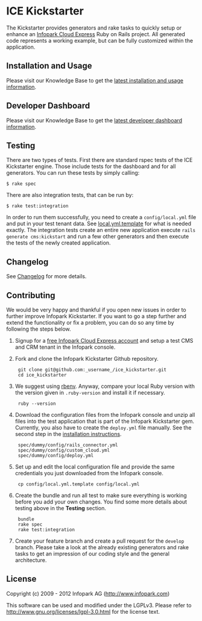 # ICE Kickstarter

The Kickstarter provides generators and rake tasks to quickly setup or enhance an [Infopark
Cloud Express](http://infopark.de/infopark-cloud-express) Ruby on Rails project. All generated code
represents a working example, but can be fully customized within the application.


## Installation and Usage

Please visit our Knowledge Base to get the
[latest installation and usage information](https://kb.infopark.de/89b37c1667cda31a/kurzanleitung-zum-gebrauch?locale=en).


## Developer Dashboard

Please visit our Knowledge Base to get the
[latest developer dashboard information](https://kb.infopark.de/638a180eaff436f6/the-developer-dashboard?locale=en).


## Testing

There are two types of tests. First there are standard rspec tests of the ICE Kickstarter engine.
Those include tests for the dashboard and for all generators. You can run these tests by simply
calling:

    $ rake spec

There are also integration tests, that can be run by:

    $ rake test:integration

In order to run them successfully, you need to create a ```config/local.yml``` file and put in your
test tenant data. See [local.yml.template](https://github.com/infopark/ice_kickstarter/blob/master/config/local.yml.template)
for what is needed exactly. The integration tests create an entire new application execute
```rails generate cms:kickstart``` and run a few other generators and then execute the tests of the
newly created application.


## Changelog

See [Changelog](https://github.com/infopark/ice_kickstarter/blob/master/CHANGELOG.md) for more
details.


## Contributing

We would be very happy and thankful if you open new issues in order to further improve Infopark
Kickstarter. If you want to go a step further and extend the functionality or fix a problem, you can
do so any time by following the steps below.

1. Signup for a [free Infopark Cloud Express account](https://www.infopark.de/) and setup a test CMS
   and CRM tenant in the Infopark console.
2. Fork and clone the Infopark Kickstarter Github repository.

        git clone git@github.com:_username_/ice_kickstarter.git
        cd ice_kickstarter

3. We suggest using [rbenv](https://github.com/sstephenson/rbenv/). Anyway, compare your local Ruby
   version with the version given in `.ruby-version` and install it if necessary.

        ruby --version

3. Download the configuration files from the Infopark console and unzip all files into the test
   application that is part of the Infopark Kickstarter gem. Currently, you also have to create the
   `deploy.yml` file manually. See the second step in the
   [installation instructions](https://kb.infopark.de/89b37c1667cda31a/kurzanleitung-zum-gebrauch?locale=en).

        spec/dummy/config/rails_connector.yml
        spec/dummy/config/custom_cloud.yml
        spec/dummy/config/deploy.yml

4. Set up and edit the local configuration file and provide the same credentials you just downloaded
   from the Infopark console.

        cp config/local.yml.template config/local.yml

5. Create the bundle and run all test to make sure everything is working before you add your own
   changes. You find some more details about testing above in the __Testing__ section.

        bundle
        rake spec
        rake test:integration

6. Create your feature branch and create a pull request for the `develop` branch. Please take a
   look at the already existing generators and rake tasks to get an impression of our coding style
   and the general architecture.


## License
Copyright (c) 2009 - 2012 Infopark AG (http://www.infopark.com)

This software can be used and modified under the LGPLv3. Please refer to http://www.gnu.org/licenses/lgpl-3.0.html for the license text.